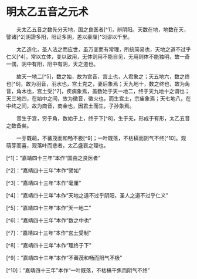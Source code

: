 # 明太乙五音之元术
　　夫太乙五音之数先分天地，国之良医者[^1]，辨阴阳。天数在地，地数在天，譬诸[^2]阴證多阳，阳证多阴，差以豪厘[^3]谬以千里。

　　太乙造化，圣人法之而应世，虽万变而有常理，所统简易也，天地之道不过乎仁义[^4]。常以立体，变以致用，无体则用不能自见，无用则体不能独明，故一奇一偶，阴中有阳，阳中有阴，天之道也。

　　故天一地二[^5]，数之始，故为宫音，宫土也，人君象之；天五地六，数之终也[^6]，故为羽音，羽水也，宫土克之，妻后象焉；天九地十，数之终也，故为角音，角木也，宫土受[^7]，疾病象焉，盖数始于天一地二，终于天九地十之谓也；天三地四，在始中之间，故为徵音，徵火也，而生宫土，宗庙象焉；天七地八，在中终之间，故为商音，商金也，因君土而生，子孙象焉。

　　音生于宫，穷于角，数始于上，终于下[^8]，生于无，形成于有形，太乙五音之数备矣。

　　一芽既萌，不蕃茂而和畅不极[^9]；一叶既落，不枯槅而阴气不终[^10]。观萌芽而喜，观落叶而悲者，太乙盛衰之理也。

[^1]：“嘉靖四十三年”本作“国由之良医者”

[^2]：“嘉靖四十三年”本作“譬如”

[^3]：“嘉靖四十三年”本作“毫厘”

[^4]：“嘉靖四十三年”本作“天地之道不过乎阴阳，圣人之道不过乎仁义”

[^5]：“嘉靖四十三年”本作“天一地二”

[^6]：“嘉靖四十三年”本作“数之中也”

[^7]：“嘉靖四十三年”本作“宫土受制”

[^8]：“嘉靖四十三年”本作“理终于下”

[^9]：“嘉靖四十三年”本作“不蕃茂和畅而阳气不极”

[^10]：“嘉靖四十三年”本作“一叶既落，不枯槁干焦而阴气不终”
